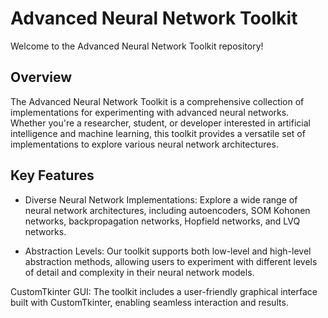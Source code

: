 # Advanced Neural Network Toolkit
Welcome to the Advanced Neural Network Toolkit repository!

## Overview
The Advanced Neural Network Toolkit is a comprehensive collection of implementations for experimenting with advanced neural networks. 
Whether you're a researcher, student, or developer interested in artificial intelligence and machine learning, this toolkit provides a 
versatile set of implementations to explore various neural network architectures.

## Key Features
- Diverse Neural Network Implementations: Explore a wide range of neural network architectures, including autoencoders, SOM Kohonen networks,
backpropagation networks, Hopfield networks, and LVQ networks.

- Abstraction Levels: Our toolkit supports both low-level and high-level abstraction methods, allowing users to experiment with different levels
of detail and complexity in their neural network models.

CustomTkinter GUI: The toolkit includes a user-friendly graphical interface built with CustomTkinter, enabling seamless interaction and results.
